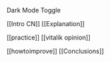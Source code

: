  Dark Mode Toggle

     

[[Intro CN]]
[[Explanation]]

[[practice]]
[[vitalik opinion]]

[[howtoimprove]]
[[Conclusions]]